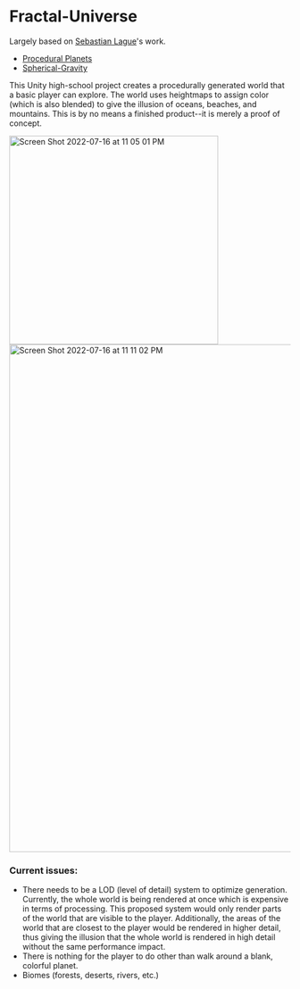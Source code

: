 # Fractal-Universe

Largely based on [Sebastian Lague](https://github.com/SebLague)'s work. 
  * [Procedural Planets](https://github.com/SebLague/Procedural-Planets)
  * [Spherical-Gravity](https://github.com/SebLague/Spherical-Gravity)

This Unity high-school project creates a procedurally generated world that a basic player can explore. The world uses heightmaps to assign color (which is also blended) to give the illusion of oceans, beaches, and mountains. This is by no means a finished product--it is merely a proof of concept. 

<img width="374" alt="Screen Shot 2022-07-16 at 11 05 01 PM" src="https://user-images.githubusercontent.com/19243227/179383901-f0036596-5d0a-489f-8322-f44133509733.png">

<img width="910" alt="Screen Shot 2022-07-16 at 11 11 02 PM" src="https://user-images.githubusercontent.com/19243227/179383910-845fee25-4c41-4b84-91e3-98b27df5c27f.png">


### Current issues:
* There needs to be a LOD (level of detail) system to optimize generation. Currently, the whole world is being rendered at once which is expensive in terms of processing. This proposed system would only render parts of the world that are visible to the player. Additionally, the areas of the world that are closest to the player would be rendered in higher detail, thus giving the illusion that the whole world is rendered in high detail without the same performance impact.
* There is nothing for the player to do other than walk around a blank, colorful planet.
* Biomes (forests, deserts, rivers, etc.)
